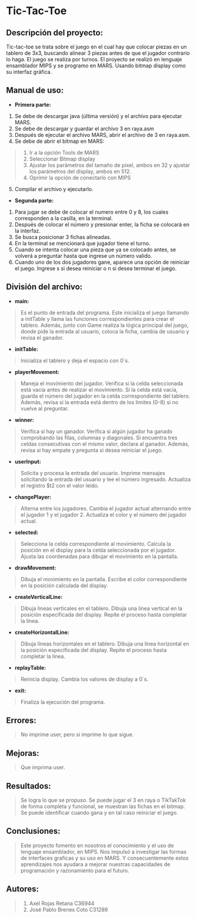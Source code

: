 # Tic-Tac-Toe
## Descripción del proyecto:
Tic-tac-toe se trata sobre el juego en el cual hay que colocar piezas en un tablero de 3x3, buscando alinear 3 piezas antes de que el jugador contrario lo haga. El juego se realiza por turnos. El proyecto se realizó en lenguaje ensamblador MIPS y se programo en MARS. Usando bitmap display como su interfaz gráfica. 

## Manual de uso:
- **Primera parte:**
1.	Se debe de descargar java (última versión) y el archivo para ejecutar MARS.
2.	Se debe de descargar y guardar el archivo 3 en raya.asm
3.	Después de ejecutar el archivo MARS, abrir el archivo de 3 en raya.asm.
4.	Se debe de abrir el bitmap en MARS:
>  1)	Ir a la opción Tools de MARS
>  2)	Seleccionar Bitmap display
>  3)	Ajustar los parámetros del tamaño de píxel, ambos en 32 y ajustar los parámetros del display, ambos en 512.
>  4)	Oprimir la opción de conectarlo con MIPS
5.	Compilar el archivo y ejecutarlo.
- **Segunda parte:**
1.	Para jugar se debe de colocar el numero entre 0 y 8, los cuales corresponden a la casilla, en la terminal.
2.	Después de colocar el número y presionar enter, la ficha se colocará en la interfaz.
3.	Se busca posicionar 3 fichas alineadas. 
4.	En la terminal se mencionará que jugador tiene el turno. 
5.	Cuando se intenta colocar una pieza que ya se colocado antes, se volverá a preguntar hasta que ingrese un número valido. 
6.	Cuando uno de los dos jugadores gane, aparece una opción de reiniciar el juego. Ingrese s si desea reiniciar o n si desea terminar el juego. 

## División del archivo:
- **main:**
> Es el punto de entrada del programa. Este inicializa el juego llamando a initTable y llama las funciones correspondientes para crear el tablero. Además, junto con Game realiza la lógica principal del juego, donde pide la entrada al usuario, coloca la ficha, cambia de usuario y revisa el ganador.
- **initTable:**
> Inicializa el tablero y deja el espacio con 0`s.
- **playerMovement:** 
> Maneja el movimiento del jugador. Verifica si la celda seleccionada está vacía antes de realizar el movimiento. Si la celda está vacía, guarda el número del jugador en la celda correspondiente del tablero. Además, revisa si la entrada está dentro de los limites (0-8) si no vuelve al preguntar.
- **winner:**
> Verifica si hay un ganador. Verifica si algún jugador ha ganado comprobando las filas, columnas y diagonales. Si encuentra tres celdas consecutivas con el mismo valor, declara al ganador. Además, revisa si hay empate y pregunta si desea reiniciar el juego. 
- **userInput:**
> Solicita y procesa la entrada del usuario. Imprime mensajes solicitando la entrada del usuario y lee el número ingresado. Actualiza el registro $t2 con el valor leído.
- **changePlayer:** 
> Alterna entre los jugadores. Cambia el jugador actual alternando entre el jugador 1 y el jugador 2. Actualiza el color y el número del jugador actual.
- **selected:** 
> Selecciona la celda correspondiente al movimiento. Calcula la posición en el display para la celda seleccionada por el jugador. Ajusta las coordenadas para dibujar el movimiento en la pantalla.
- **drawMovement:**
> Dibuja el movimiento en la pantalla. Escribe el color correspondiente en la posición calculada del display.
- **createVerticalLine:**
> Dibuja líneas verticales en el tablero. Dibuja una línea vertical en la posición especificada del display. Repite el proceso hasta completar la línea.
- **createHorizontalLine:**
> Dibuja líneas horizontales en el tablero. Dibuja una línea horizontal en la posición especificada del display. Repite el proceso hasta completar la línea.
- **replayTable:**
> Reinicia display. Cambia los valores de display a 0`s.
- **exit:**
> Finaliza la ejecución del programa.

## Errores: 
> No imprime user, pero si imprime lo que sigue. 

## Mejoras:
> Que imprima user.

## Resultados:
>Se logra lo que se propuso. Se puede jugar el 3 en raya o TikTakTok de forma completa y funcional, se muestran las fichas en el bitmap. Se puede identificar cuando gana y en tal caso reiniciar el juego.

## Conclusiones:
>Este proyecto fomento en nosotros el conocimiento y el uso de lenguaje ensamblador, en MIPS. Nos impulsó a investigar las formas de interfaces graficas y su uso en MARS. Y consecuentemente estos aprendizajes nos ayudara a mejorar nuestras capacidades de programación y razonamiento para el futuro. 

## Autores:  
> 1. Axel Rojas Retana C36944
> 2. José Pablo Brenes Coto C31289
